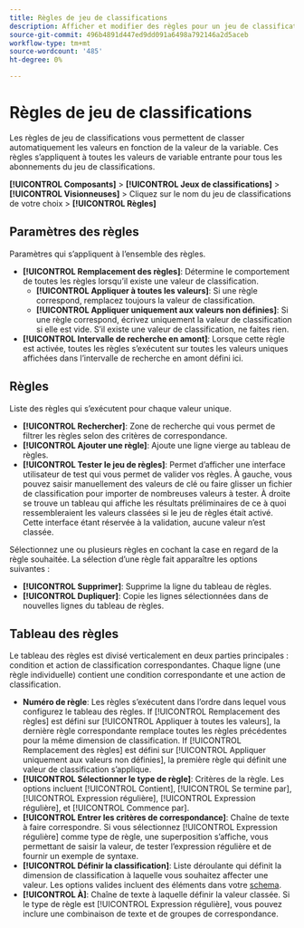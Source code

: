 ```yaml
---
title: Règles de jeu de classifications
description: Afficher et modifier des règles pour un jeu de classifications individuel.
source-git-commit: 496b4891d447ed9dd091a6498a792146a2d5aceb
workflow-type: tm+mt
source-wordcount: '485'
ht-degree: 0%

---
```


# Règles de jeu de classifications

Les règles de jeu de classifications vous permettent de classer automatiquement les valeurs en fonction de la valeur de la variable. Ces règles s’appliquent à toutes les valeurs de variable entrante pour tous les abonnements du jeu de classifications.

**[!UICONTROL Composants]** > **[!UICONTROL Jeux de classifications]** > **[!UICONTROL Visionneuses]** > Cliquez sur le nom du jeu de classifications de votre choix > **[!UICONTROL Règles]**

## Paramètres des règles

Paramètres qui s’appliquent à l’ensemble des règles.

* **[!UICONTROL Remplacement des règles]**: Détermine le comportement de toutes les règles lorsqu’il existe une valeur de classification.
   * **[!UICONTROL Appliquer à toutes les valeurs]**: Si une règle correspond, remplacez toujours la valeur de classification.
   * **[!UICONTROL Appliquer uniquement aux valeurs non définies]**: Si une règle correspond, écrivez uniquement la valeur de classification si elle est vide. S’il existe une valeur de classification, ne faites rien.
* **[!UICONTROL Intervalle de recherche en amont]**: Lorsque cette règle est activée, toutes les règles s’exécutent sur toutes les valeurs uniques affichées dans l’intervalle de recherche en amont défini ici.

## Règles

Liste des règles qui s’exécutent pour chaque valeur unique.

* **[!UICONTROL Rechercher]**: Zone de recherche qui vous permet de filtrer les règles selon des critères de correspondance.
* **[!UICONTROL Ajouter une règle]**: Ajoute une ligne vierge au tableau de règles.
* **[!UICONTROL Tester le jeu de règles]**: Permet d’afficher une interface utilisateur de test qui vous permet de valider vos règles. À gauche, vous pouvez saisir manuellement des valeurs de clé ou faire glisser un fichier de classification pour importer de nombreuses valeurs à tester. À droite se trouve un tableau qui affiche les résultats préliminaires de ce à quoi ressembleraient les valeurs classées si le jeu de règles était activé. Cette interface étant réservée à la validation, aucune valeur n’est classée.

Sélectionnez une ou plusieurs règles en cochant la case en regard de la règle souhaitée. La sélection d’une règle fait apparaître les options suivantes :

* **[!UICONTROL Supprimer]**: Supprime la ligne du tableau de règles.
* **[!UICONTROL Dupliquer]**: Copie les lignes sélectionnées dans de nouvelles lignes du tableau de règles.

## Tableau des règles

Le tableau des règles est divisé verticalement en deux parties principales : condition et action de classification correspondantes. Chaque ligne (une règle individuelle) contient une condition correspondante et une action de classification.

* **Numéro de règle**: Les règles s’exécutent dans l’ordre dans lequel vous configurez le tableau des règles. If [!UICONTROL Remplacement des règles] est défini sur [!UICONTROL Appliquer à toutes les valeurs], la dernière règle correspondante remplace toutes les règles précédentes pour la même dimension de classification. If [!UICONTROL Remplacement des règles] est défini sur [!UICONTROL Appliquer uniquement aux valeurs non définies], la première règle qui définit une valeur de classification s’applique.
* **[!UICONTROL Sélectionner le type de règle]**: Critères de la règle. Les options incluent [!UICONTROL Contient], [!UICONTROL Se termine par], [!UICONTROL Expression régulière], [!UICONTROL Expression régulière], et [!UICONTROL Commence par].
* **[!UICONTROL Entrer les critères de correspondance]**: Chaîne de texte à faire correspondre. Si vous sélectionnez [!UICONTROL Expression régulière] comme type de règle, une superposition s’affiche, vous permettant de saisir la valeur, de tester l’expression régulière et de fournir un exemple de syntaxe.
* **[!UICONTROL Définir la classification]**: Liste déroulante qui définit la dimension de classification à laquelle vous souhaitez affecter une valeur. Les options valides incluent des éléments dans votre [schema](schema.md).
* **[!UICONTROL À]**: Chaîne de texte à laquelle définir la valeur classée. Si le type de règle est [!UICONTROL Expression régulière], vous pouvez inclure une combinaison de texte et de groupes de correspondance.
